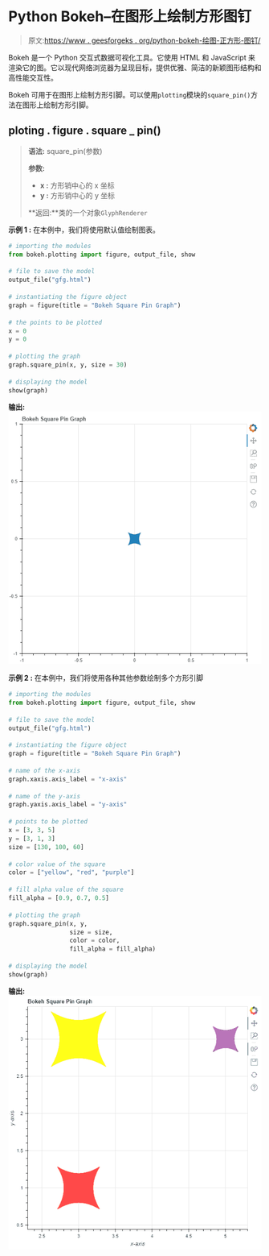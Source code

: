 # Python Bokeh–在图形上绘制方形图钉

> 原文:[https://www . geesforgeks . org/python-bokeh-绘图-正方形-图钉/](https://www.geeksforgeeks.org/python-bokeh-plotting-square-pins-on-a-graph/)

Bokeh 是一个 Python 交互式数据可视化工具。它使用 HTML 和 JavaScript 来渲染它的图。它以现代网络浏览器为呈现目标，提供优雅、简洁的新颖图形结构和高性能交互性。

Bokeh 可用于在图形上绘制方形引脚。可以使用`plotting`模块的`square_pin()`方法在图形上绘制方形引脚。

## ploting . figure . square _ pin()

> **语法:** square_pin(参数)
> 
> **参数:**
> 
> *   **x :** 方形销中心的 x 坐标
> *   **y :** 方形销中心的 y 坐标
> 
> **返回:**类的一个对象`GlyphRenderer`

**示例 1 :** 在本例中，我们将使用默认值绘制图表。

```py
# importing the modules
from bokeh.plotting import figure, output_file, show

# file to save the model
output_file("gfg.html")

# instantiating the figure object
graph = figure(title = "Bokeh Square Pin Graph")

# the points to be plotted
x = 0
y = 0

# plotting the graph
graph.square_pin(x, y, size = 30)

# displaying the model
show(graph)
```

**输出:**
![](img/f3ee5131925fea9aef08037a2bb4b3bf.png)

**示例 2 :** 在本例中，我们将使用各种其他参数绘制多个方形引脚

```py
# importing the modules 
from bokeh.plotting import figure, output_file, show 

# file to save the model 
output_file("gfg.html") 

# instantiating the figure object 
graph = figure(title = "Bokeh Square Pin Graph") 

# name of the x-axis 
graph.xaxis.axis_label = "x-axis"

# name of the y-axis 
graph.yaxis.axis_label = "y-axis"

# points to be plotted
x = [3, 3, 5]
y = [3, 1, 3]
size = [130, 100, 60]

# color value of the square
color = ["yellow", "red", "purple"]

# fill alpha value of the square
fill_alpha = [0.9, 0.7, 0.5]

# plotting the graph 
graph.square_pin(x, y,
                 size = size,
                 color = color,
                 fill_alpha = fill_alpha) 

# displaying the model 
show(graph)
```

**输出:**
![](img/ca96b95bc06fea73e6bfe4119bc23a13.png)